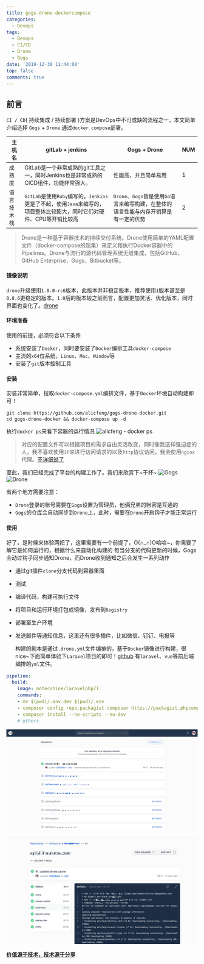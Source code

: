 ```yaml
---
title: gogs-drone-dockercompose
categories:
  - Devops
tags:
  - Devops
  - CI/CD
  - Drone
  - Gogs
date: '2019-12-30 11:44:00'
top: false
comments: true
---
```

## 前言
`CI / CD`( 持续集成 / 持续部署  )方案是DevOps中不可或缺的流程之一，本文简单介绍选择 `Gogs` + `Drone` 通过`docker compose`部署。

|主机名        | gitLab + jenkins                                                                                      | Gogs + Drone              |NUM|
|-------------|-------------------------------------------------------------------------------------------------------|---------------------------|---|
| 成熟度       | GitLab是一个非常成熟的git工具之一，同时Jenkins也是非常成熟的CICD组件，功能非常强大。                           | 性能高，并且简单易用         | 1 |
| 语言技术栈   | `GitLab`是使用`Ruby`编写的，`Jenkins`更是了不起，使用`Java`来编写的，项目整体比较膨大，同时它们对硬件、CPU等开销比较高 | `Drone`、`Gogs`皆是使用`Go`语言来编写构建，在整体的语言性能与内存开销算是有一定的优势 | 2 |

> Drone是一种基于容器技术的持续交付系统。Drone使用简单的YAML配置文件（docker-compose的超集）来定义和执行Docker容器中的Pipelines。Drone与流行的源代码管理系统无缝集成，包括GitHub，GitHub Enterprise，Gogs，Bitbucket等。


#### 镜像说明

`drone`升级使用`1.0.0-rc6`版本，此版本并非稳定版本，推荐使用`1`版本甚至是`0.8.6`更稳定的版本。`1.0`后的版本较之前而言，配置更加灵活、优化版本，同时界面也变化了。[drone](https://drone.io/)



#### 环境准备

使用的前提，必须符合以下条件
- 系统安装了`Docker`，同时要安装了`Docker`编排工具`docker-compose`
- 主流的`x64`位系统，`Linux`、`Mac`、`Window`等
- 安装了`git`版本控制工具


#### 安装
安装非常简单，拉取`docker-compose.yml`编排文件，基于`Docker`环境自动构建即可！

```shell
git clone https://github.com/alicfeng/gogs-drone-docker.git
cd gogs-drone-docker && docker-compose up -d
```
执行`docker ps`来看下容器的运行情况
![alicfeng - docker ps](https://iocaffcdn.phphub.org/uploads/images/201812/23/29791/dpbpV6AFUM.png!large)
> 对应的配置文件可以根据项目的需求自由灵活改变，同时像我这样强迫症的人，我不喜欢使用`IP`来进行访问请求的以及`http`协议访问，我会使用`nginx`代理。[不详细说了](https://www.jianshu.com/p/5d36ccb5af88)

至此，我们已经完成了平台的构建工作了。我们来欣赏下~干杯~
![Gogs](https://iocaffcdn.phphub.org/uploads/images/201812/23/29791/5shaxU7QMn.png!large)
![Drone](https://iocaffcdn.phphub.org/uploads/images/201812/23/29791/XufyITQfkI.png!large)

有两个地方需要注意：
- `Drone`登录的账号需要在`Gogs`设置为管理员，他俩兄弟的账密是互通的
- `Gogs`的仓库会自动同步到`Drone`上，此时，需要在`Drone`开启钩子才能正常运行



#### 使用
好了，是时候来体验两把了，这里需要有一个前提了，O(∩_∩)O哈哈~，你需要了解它是如何运行的，根据什么来自动化构建的
每当分支的代码更新的时候，Gogs会动过钩子同步通知Drone，而Drone收到通知之后会发生一系列动作
 - 通过git插件`clone`分支代码到容器里面
 - 测试
 - 编译代码，构建可执行文件
 - 将项目和运行环境打包成镜像，发布到`Registry`
 - 部署至生产环境
 - 发送邮件等通知信息，这里还有很多插件，比如微信、钉钉、电报等

   构建的剧本是通过`.drone.yml`文件编排的，基于`Docker`镜像进行构建，很nice~下面简单体验下`Laravel`项目的即可！[github](https://github.com/alicfeng/gogs-drone-docker) 有`laravel`、`vue`等前后端编排的`yml`文件。

```yml
pipeline:
  build:
    image: motecshine/laravelphp71
    commands:
    - mv $(pwd)/.env.dev $(pwd)/.env
    - composer config repo.packagist composer https://packagist.phpcomposer.com
    - composer install --no-scripts --no-dev
    # others
```
![drone](https://raw.githubusercontent.com/alicfeng/gogs-drone-docker/1.0/file/image3.png)

![drone](https://raw.githubusercontent.com/alicfeng/gogs-drone-docker/1.0/file/image2.png)


**[价值源于技术，技术源于分享](https://github.com/hex-py)**